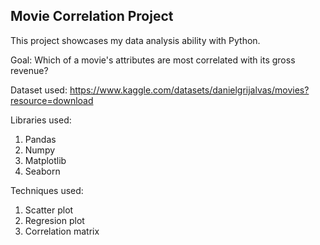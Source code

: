 ## Movie Correlation Project
This project showcases my data analysis ability with Python.

Goal: Which of a movie's attributes are most correlated with its gross revenue?

Dataset used: https://www.kaggle.com/datasets/danielgrijalvas/movies?resource=download

Libraries used:
1) Pandas
2) Numpy
3) Matplotlib
4) Seaborn

Techniques used:
1) Scatter plot
2) Regresion plot
3) Correlation matrix
